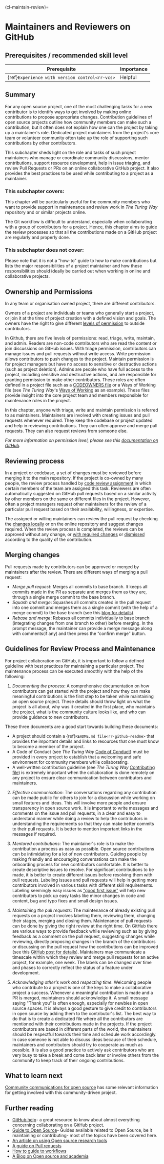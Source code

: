 (cl-maintain-review)=
# Maintainers and Reviewers on GitHub

## Prerequisites / recommended skill level

| Prerequisite | Importance |
| -------------|----------|
| {ref}`Experience with version control<rr-vcs>` | Helpful |

## Summary
For any open source project, one of the most challenging tasks for a new contributor is to identify ways to get involved by making online contributions to propose appropriate changes.
Contribution guidelines of open source projects outline how community members can make such a contribution, but it often does not explain how one can the project by taking up a maintainer's role.
Dedicated project maintainers from the project's core team or volunteer community often take up the role of supporting such contributions by other contributors.

This subchapter sheds light on the role and tasks of such project maintainers who manage or coordinate community discussions, mentor contributions, support resource development, help in issue triaging, and review Pull Requests or PRs on an online collaborative GitHub project.
It also provides the best practices to be used while contributing to a project as a maintainer.

### This subchapter covers:

This chapter will be particularly useful for the community members who want to provide support in maintenance and review work in _The Turing Way_  repository and or similar projects online.

The Git workflow is difficult to understand, especially when collaborating with a group of contributors for a project.
Hence, this chapter aims to guide the review processes so that all the contributions made on a GitHub project are regularly and properly done.

### This subchapter does not cover:

Please note that it is not a "how-to" guide to how to make contributions but lists the major responsibilities of a project maintainer and how these responsibilities should ideally be carried out when working in online and collaborative projects.

## Ownership and Permissions
In any team or organisation owned project, there are different contributors.

Owners of a project are individuals or teams who generally start a project, or join it at the time of project creation with a defined vision and goals.
The owners have the right to give different [levels of permission](https://help.github.com/en/github/setting-up-and-managing-organizations-and-teams/repository-permission-levels-for-an-organization#permission-levels-for-repositories-owned-by-an-organization) to outside contributors.

In Github, there are five levels of permissions: read, triage, write, maintain, and admin.
Readers are non-code contributors who are read the content or join discussions on GitHub issues.
With triage permission, contributors can manage issues and pull requests without write access.
Write permission allows contributors to push changes to the project.
Maintain permission is for project managers but have no access to sensitive or destructive actions (such as project deletion).
Admins are people who have full access to the project, including sensitive and destructive actions, and are responsible for granting permission to make other contributors.
These roles are often defined in a project file such as a [CODEOWNERS file](https://help.github.com/en/github/creating-cloning-and-archiving-repositories/about-code-owners) or a Ways of Working file (see _The Turing Way_'s [Ways of Working](https://github.com/alan-turing-institute/the-turing-way/blob/master/ways_of_working.md) as an example).
These files provide insight into the core project team and members responsible for maintenance roles in the project.

In this chapter, anyone with triage, write and maintain permission is referred to as maintainers.
Maintainers are involved with creating issues and pull requests whenever required.
They keep the codebase or project updated and help in reviewing contributions.
They can often approve and merge pull requests.
They can also request reviews from someone else.

*For more information on permission level, please see this [documentation on GitHub](https://help.github.com/en/github/setting-up-and-managing-organizations-and-teams/repository-permission-levels-for-an-organization).*

## Reviewing process
In a project or codebase, a set of changes must be reviewed before merging it to the main repository.
If the project is co-owned by many people, the review process handled by [code review assignment](https://help.github.com/en/github/setting-up-and-managing-organizations-and-teams/managing-code-review-assignment-for-your-team) in which certain members of the team are assigned this task.
Reviewers are often automatically suggested on GitHub pull requests based on a similar activity by other members on the same or different files in the project.
However, often a project managers request other maintainers for the review of a particular pull request based on their availability, willingness, or expertise.

The assigned or willing maintainers can review the pull request by checking the [changes locally](https://help.github.com/en/github/collaborating-with-issues-and-pull-requests/checking-out-pull-requests-locally) or on the online repository and suggest changes required.
When the review process is completed, the reviews can be approved without any change, or [with required changes](https://help.github.com/en/github/collaborating-with-issues-and-pull-requests/approving-a-pull-request-with-required-reviews) or [dismissed](https://help.github.com/en/github/collaborating-with-issues-and-pull-requests/dismissing-a-pull-request-review) according to the quality of the contribution.

## Merging changes
Pull requests made by contributors can be approved or merged by maintainers after the review.
There are different ways of merging a pull request:
- *Merge pull request*: Merges all commits to base branch.
It keeps all commits made in the PR as separate and merges them as they are, through a single merge commit to the base branch.
- *Squash and merge*: Squashes all commits created in the pull request into one commit and merges them as a single commit (with the help of a merge commit) to the base branch (see this [blog for details](https://github.blog/2016-04-01-squash-your-commits/)).
- *Rebase and merge*: Rebases all commits individually to base branch (integrating changes from one branch to other) before merging.
In the prompt message, the maintainer can provide a merge message along with comments(if any) and then press the “confirm merge” button.

## Guidelines for Review Process and Maintenance
For project collaboration on GitHub, it is important to follow a defined guideline with best practices for maintaining a particular project.
The maintenance process can be executed smoothly with the help of the following:

1. *Documenting the process*: A comprehensive documentation on how contributors can get started with the project and how they can make meaningful contributions is the first step to be taken while maintaining an open source project.
These details should throw light on what the project is all about, why was it created in the first place, who maintains the project, what is the community culture looks like, and who can provide guidance to new contributors.

These three documents are a good start towards building these documents:
- A project should contain a {ref}`README.md file<rr-github-readme>` that provides the important details and links to resources that one must know to become a member of the project.
- A Code of Conduct (see _The Turing Way_ [Code of Conduct](https://github.com/alan-turing-institute/the-turing-way/blob/master/CODE_OF_CONDUCT.md)) must be provided in every project to establish that a welcoming and safe environment for community members while collaborating.
- A well-written contribution guideline (see _The Turing Way_ [Contributing file](https://github.com/alan-turing-institute/the-turing-way/blob/master/CONTRIBUTING.md)) is extremely important when the collaboration is done remotely on any project to ensure clear communication between contributors and maintainers.

2. *Effective communication*: The conversations regarding any contribution can be made public for others to join for a discussion while working on small features and ideas.
This will involve more people and ensure transparency in open source work.
It is important to write messages and comments on the issue and pull requests, in a clear and easy to understand manner while doing a review to help the contributors in understanding the requirements so that they can make better commits to their pull requests.
It is better to mention important links in the messages if required.

3. *Mentored contributions*: The maintainer's role is to make the contribution a process as easy as possible.
Open source contributions can be intimidating for a lot of new contributors.
Guiding people by making friendly and encouraging conversations can make the onboarding process for new contributors comfortable.
It is better to create descriptive issues to resolve.
For significant contributions to be made, it is better to create different issues before resolving them with pull requests.
Labeling issues and pull requests will help in getting more contributors involved in various tasks with different skill requirements.
Labeling seemingly easy issues as ["good first issue"](https://help.github.com/en/github/building-a-strong-community/encouraging-helpful-contributions-to-your-project-with-labels) will help new contributors to pick up easy tasks like minor changes in code and content, bug and typo fixes and small design issues.

4. *Maintaining the pull requests*: The maintenance of already existing pull requests on a project involves labeling them, reviewing them, changing their stages, merging and closing them.
Maintenance of pull requests can be done by giving the right review at the right time.
On GitHub there are various ways to provide feedback while reviewing such as by giving feedback as a comment on the pull request, suggesting changes while reviewing, directly proposing changes in the branch of the contributors or discussing on the pull request how the contributions can be improved (see this [GitHub post for details](https://help.github.com/en/github/collaborating-with-issues-and-pull-requests/about-pull-request-reviews)).
Maintainers may communicate a timescale within which they review and merge pull requests for an active project, for example, one week.
The labels can be changed over time and phases to correctly reflect the status of a feature under development.

5. *Acknowledging other's work and respecting time*: Welcoming people who contribute to a project is one of the keys to make a collaborative project a success.
Whenever a meaningful contribution is made and a PR is merged, maintainers should acknowledge it.
A small message saying "Thank you" is often enough, especially for newbies in open source spaces.
It is always a good gesture to give credit to contributors in open source by adding them to the contributor's list.
The best way to do that is to create a dedicated file where all the contributors are mentioned with their contributions made in the projects.
If the project contributors are based in different parts of the world, the maintainers should be respectful towards their time and schedule work accordingly.
In case someone is not able to discuss ideas because of their schedule, maintainers and contributors should try to cooperate as much as possible.
It is also a good practice to actively ask contributors who are very busy to take a break and come back later or involve others from the community to keep track of their ongoing contributions.

## What to learn next

[Community communications for open source](https://the-turing-way.netlify.app/open-source-comms/intro.html) has some relevant information for getting involved with this community-driven project.

## Further reading

* [GitHub help](https://help.github.com/en)- a great resource to know about almost everything concerning collaborating on a GitHub project.
* [Guide to Open Source](https://opensource.guide/)- Guides available related to Open Source, be it maintaining or contributing- most of the topics have been covered here.
* [An article on using Open source research tools](https://opensource.com/education/15/11/tools-analyze-collaborate-share-research)
* [A guide on Pull requests](https://www.atlassian.com/blog/git/written-unwritten-guide-pull-requests)
* [How to guide to workflows](https://www.atlassian.com/git/tutorials/comparing-workflows)
* [A Blog on Open source and academia](https://opensource.com/article/19/9/how-open-source-academic-work)
